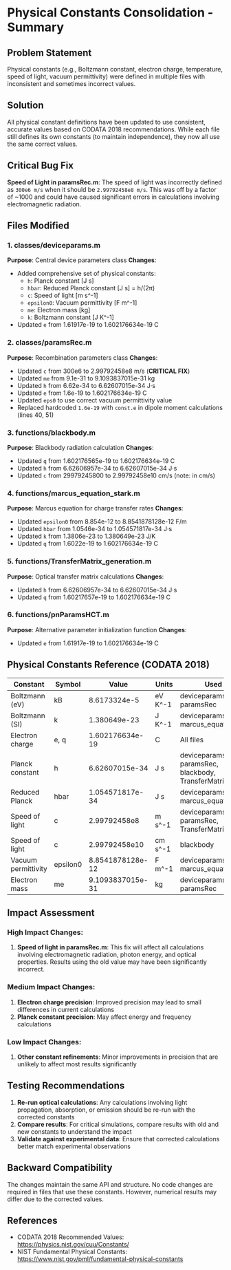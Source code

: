 # Physical Constants Consolidation - Summary

## Problem Statement
Physical constants (e.g., Boltzmann constant, electron charge, temperature, speed of light, vacuum permittivity) were defined in multiple files with inconsistent and sometimes incorrect values.

## Solution
All physical constant definitions have been updated to use consistent, accurate values based on CODATA 2018 recommendations. While each file still defines its own constants (to maintain independence), they now all use the same correct values.

## Critical Bug Fix
**Speed of Light in paramsRec.m**: The speed of light was incorrectly defined as `300e6 m/s` when it should be `2.99792458e8 m/s`. This was off by a factor of ~1000 and could have caused significant errors in calculations involving electromagnetic radiation.

## Files Modified

### 1. classes/deviceparams.m
**Purpose**: Central device parameters class
**Changes**:
- Added comprehensive set of physical constants:
  - `h`: Planck constant [J s]
  - `hbar`: Reduced Planck constant [J s] = h/(2π)
  - `c`: Speed of light [m s^-1]
  - `epsilon0`: Vacuum permittivity [F m^-1]
  - `me`: Electron mass [kg]
  - `k`: Boltzmann constant [J K^-1]
- Updated `e` from 1.61917e-19 to 1.602176634e-19 C

### 2. classes/paramsRec.m
**Purpose**: Recombination parameters class
**Changes**:
- Updated `c` from 300e6 to 2.99792458e8 m/s (**CRITICAL FIX**)
- Updated `me` from 9.1e-31 to 9.1093837015e-31 kg
- Updated `h` from 6.62e-34 to 6.62607015e-34 J·s
- Updated `e` from 1.6e-19 to 1.602176634e-19 C
- Updated `eps0` to use correct vacuum permittivity value
- Replaced hardcoded `1.6e-19` with `const.e` in dipole moment calculations (lines 40, 51)

### 3. functions/blackbody.m
**Purpose**: Blackbody radiation calculation
**Changes**:
- Updated `q` from 1.602176565e-19 to 1.602176634e-19 C
- Updated `h` from 6.62606957e-34 to 6.62607015e-34 J·s
- Updated `c` from 29979245800 to 2.99792458e10 cm/s (note: in cm/s)

### 4. functions/marcus_equation_stark.m
**Purpose**: Marcus equation for charge transfer rates
**Changes**:
- Updated `epsilon0` from 8.854e-12 to 8.8541878128e-12 F/m
- Updated `hbar` from 1.0546e-34 to 1.054571817e-34 J·s
- Updated `k` from 1.3806e-23 to 1.380649e-23 J/K
- Updated `q` from 1.6022e-19 to 1.602176634e-19 C

### 5. functions/TransferMatrix_generation.m
**Purpose**: Optical transfer matrix calculations
**Changes**:
- Updated `h` from 6.62606957e-34 to 6.62607015e-34 J·s
- Updated `q` from 1.60217657e-19 to 1.602176634e-19 C

### 6. functions/pnParamsHCT.m
**Purpose**: Alternative parameter initialization function
**Changes**:
- Updated `e` from 1.61917e-19 to 1.602176634e-19 C

## Physical Constants Reference (CODATA 2018)

| Constant | Symbol | Value | Units | Used In |
|----------|--------|-------|-------|---------|
| Boltzmann (eV) | kB | 8.6173324e-5 | eV K^-1 | deviceparams, paramsRec |
| Boltzmann (SI) | k | 1.380649e-23 | J K^-1 | deviceparams, marcus_equation_stark |
| Electron charge | e, q | 1.602176634e-19 | C | All files |
| Planck constant | h | 6.62607015e-34 | J s | deviceparams, paramsRec, blackbody, TransferMatrix |
| Reduced Planck | hbar | 1.054571817e-34 | J s | deviceparams, marcus_equation_stark |
| Speed of light | c | 2.99792458e8 | m s^-1 | deviceparams, paramsRec, TransferMatrix |
| Speed of light | c | 2.99792458e10 | cm s^-1 | blackbody |
| Vacuum permittivity | epsilon0 | 8.8541878128e-12 | F m^-1 | deviceparams, marcus_equation_stark |
| Electron mass | me | 9.1093837015e-31 | kg | deviceparams, paramsRec |

## Impact Assessment

### High Impact Changes:
1. **Speed of light in paramsRec.m**: This fix will affect all calculations involving electromagnetic radiation, photon energy, and optical properties. Results using the old value may have been significantly incorrect.

### Medium Impact Changes:
1. **Electron charge precision**: Improved precision may lead to small differences in current calculations
2. **Planck constant precision**: May affect energy and frequency calculations

### Low Impact Changes:
1. **Other constant refinements**: Minor improvements in precision that are unlikely to affect most results significantly

## Testing Recommendations

1. **Re-run optical calculations**: Any calculations involving light propagation, absorption, or emission should be re-run with the corrected constants
2. **Compare results**: For critical simulations, compare results with old and new constants to understand the impact
3. **Validate against experimental data**: Ensure that corrected calculations better match experimental observations

## Backward Compatibility

The changes maintain the same API and structure. No code changes are required in files that use these constants. However, numerical results may differ due to the corrected values.

## References

- CODATA 2018 Recommended Values: https://physics.nist.gov/cuu/Constants/
- NIST Fundamental Physical Constants: https://www.nist.gov/pml/fundamental-physical-constants
